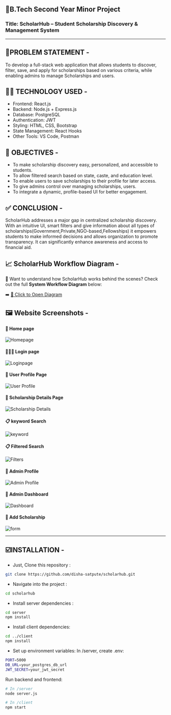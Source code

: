 ## 🎯B.Tech Second Year Minor Project 

### Title: ScholarHub – Student Scholarship Discovery & Management System

----------------------------------------------------------------------------------------------------------------------------------------

📄PROBLEM STATEMENT -
-
To develop a full-stack web application that allows students to discover, filter, save, and apply for scholarships based on various criteria, while enabling admins to manage Scholarships and users.

🧑‍💻 TECHNOLOGY USED -
-
- Frontend: React.js
- Backend: Node.js + Express.js
- Database: PostgreSQL
- Authentication: JWT
- Styling: HTML, CSS, Bootstrap 
- State Management: React Hooks
- Other Tools: VS Code, Postman

🎯 OBJECTIVES -
-
- To make scholarship discovery easy, personalized, and accessible to students.
- To allow filtered search based on state, caste, and education level.
- To enable users to save scholarships to their profile for later access.
- To give admins control over managing scholarships, users.
- To integrate a dynamic, profile-based UI for better engagement.

✅ CONCLUSION -
-
ScholarHub addresses a major gap in centralized scholarship discovery. With an intuitive UI, smart filters and give information about all types of scholarships(Government,Private,NGO-based,Fellowships) it empowers students to make informed decisions and allows organization to promote transparency. It can significantly enhance awareness and access to financial aid.

📈 ScholarHub Workflow Diagram -
-

🌟 Want to understand how ScholarHub works behind the scenes?
Check out the full **System Workflow Diagram** below:

➡️ [🚀 Click to Open Diagram](https://gitdiagram.com/disha-satpute/scholarhub)


🖼️ Website Screenshots -
-
#### 🔎 Home page
![Homepage](./website-img/home.png)

#### 👩🏼‍💻 Login page
![Loginpage](./website-img/login.png)

#### 👤 User Profile Page
![User Profile](./website-img/user-profile.png)

#### 🧾 Scholarship Details Page
![Scholarship Details](./website-img/scholarship-details.png)

#### 📋 keyword Search
![keyword](./website-img/by%20keyword.png)

#### 📋 Filtered Search
![Filters](./website-img/filter.png)

#### 👤 Admin Profile
![Admin Profile](./website-img/admin.png)

#### 👤 Admin Dashboard
![Dashboard](./website-img/admin-dashboard.png)

#### 🌟 Add Scholarship
![form](./website-img/add-form.png)

------------------------------------------------------------------------------------------------------------------------
☑️INSTALLATION -
-
- Just, Clone this repository : 
````bash 
git clone https://github.com/disha-satpute/scholarhub.git
````

- Navigate into the project :
````bash 
cd scholarhub
````

- Install server dependencies :
````bash 
cd server
npm install
````

- Install client dependencies:
````bash 
cd ../client
npm install
````

- Set up environment variables:
In /server, create .env:
````bash 
PORT=5000
DB_URL=your_postgres_db_url
JWT_SECRET=your_jwt_secret
````

Run backend and frontend:
````bash 
# In /server
node server.js

# In /client
npm start
````


